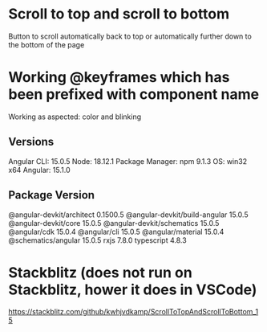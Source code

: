 # Scroll to top and scroll to bottom
Button to scroll automatically back to top or automatically further down to the bottom of the page

# Working @keyframes which has been prefixed with component name
Working as aspected: color and blinking

## Versions
Angular CLI: 15.0.5
Node: 18.12.1
Package Manager: npm 9.1.3
OS: win32 x64
Angular: 15.1.0

Package                         Version
---------------------------------------------------------
@angular-devkit/architect       0.1500.5
@angular-devkit/build-angular   15.0.5
@angular-devkit/core            15.0.5
@angular-devkit/schematics      15.0.5
@angular/cdk                    15.0.4
@angular/cli                    15.0.5
@angular/material               15.0.4
@schematics/angular             15.0.5
rxjs                            7.8.0
typescript                      4.8.3


# Stackblitz (does not run on Stackblitz, hower it does in VSCode)
https://stackblitz.com/github/kwhjvdkamp/ScrollToTopAndScrollToBottom_15
